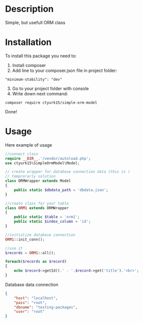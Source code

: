 # Description

Simple, but usefull ORM class

# Installation

To install this package you need to:
1. Install composer
2. Add line to your composer.json file in project folder:
```
"minimum-stability": "dev"
```
3. Go to your project folder with console
4. Write down next command:
```
composer require ctyurk15/simple-orm-model
```

Done!

# Usage
Here example of usage

```php
//connect class
require __DIR__.'/vendor/autoload.php';
use ctyurk15\SimpleOrmModel\Model;

// create wrapper for database connection data (this is )
// temprorarly solution
class ORMWrapper extends Model
{
    public static $dbdata_path = 'dbdata.json';
}

//create class for your table
class ORM1 extends ORMWrapper
{
    public static $table = 'orm1';
    public static $index_column = 'id';
}

//initialize database connection
ORM1::init_conn();

//use it
$records = ORM1::all();

foreach($records as $record)
{
    echo $record->getId().' - '.$record->get('title').'<br>';
}
```

Database data connection
```json
{
    "host": "localhost",
    "pass": "root",
    "dbname": "testing-packages",
    "user": "root"
}
```
